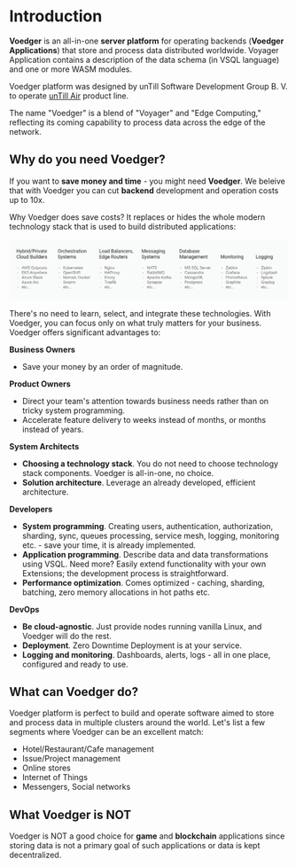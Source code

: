 # Introduction

**Voedger** is an all-in-one **server platform** for operating backends (**Voedger Applications**) that store and process data distributed worldwide. Voyager Application contains a description of the data schema (in VSQL language) and one or more WASM modules.

Voedger platform was designed by unTill Software Development Group B. V. to operate [unTill Air](https://untillair.com/) product line.

The name "Voedger" is a blend of "Voyager" and "Edge Computing," reflecting its coming capability to process data across the edge of the network.

## Why do you need Voedger?

If you want to **save money and time** - you might need **Voedger**. We beleive that with Voedger you can cut **backend** development and operation costs up to 10x.

Why Voedger does save costs? It replaces or hides the whole modern technology stack that is used to build distributed applications:

![Modern technology stack. Use Voedger instead all of this...](.gitbook/assets/stack.png)

There's no need to learn, select, and integrate these technologies. With Voedger, you can focus only on what truly matters for your business. Voedger offers significant advantages to:

**Business Owners**

* Save your money by an order of magnitude.

**Product Owners**

* Direct your team's attention towards business needs rather than on tricky system programming.
* Accelerate feature delivery to weeks instead of months, or months instead of years.

**System Architects**

* **Choosing a technology stack**. You do not need to choose technology stack components. Voedger is all-in-one, no choice.
* **Solution architecture**. Leverage an already developed, efficient architecture.

**Developers**

* **System programming**. Creating users, authentication, authorization, sharding, sync, queues processing, service mesh, logging, monitoring etc. - save your time, it is already implemented.
* **Application programming**. Describe data and data transformations using VSQL. Need more? Easily extend functionality with your own Extensions; the development process is straightforward.
* **Performance optimization**. Comes optimized - caching, sharding, batching, zero memory allocations in hot paths etc.

**DevOps**

* **Be cloud-agnostic**. Just provide nodes running vanilla Linux, and Voedger will do the rest.
* **Deployment**. Zero Downtime Deployment is at your service.
* **Logging and monitoring**. Dashboards, alerts, logs - all in one place, configured and ready to use.

## What can Voedger do?

Voedger platform is perfect to build and operate software aimed to store and process data in multiple clusters around the world. Let's list a few segments where Voedger can be an excellent match:

* Hotel/Restaurant/Cafe management
* Issue/Project management
* Online stores
* Internet of Things
* Messengers, Social networks

## What Voedger is NOT

Voedger is NOT a good choice for **game** and **blockchain** applications since storing data is not a primary goal of such applications or data is kept decentralized.
